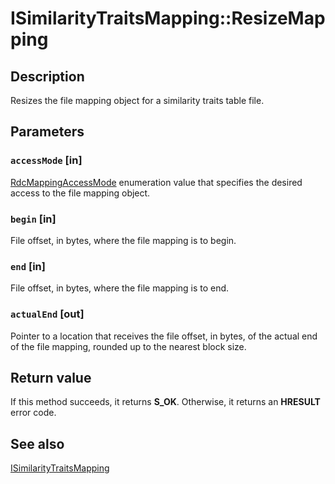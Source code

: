 # ISimilarityTraitsMapping::ResizeMapping

## Description

Resizes the file mapping object for a similarity traits table file.

## Parameters

### `accessMode` [in]

[RdcMappingAccessMode](https://learn.microsoft.com/windows/win32/api/msrdc/ne-msrdc-rdcmappingaccessmode) enumeration value that specifies the desired access to the file mapping object.

### `begin` [in]

File offset, in bytes, where the file mapping is to begin.

### `end` [in]

File offset, in bytes, where the file mapping is to end.

### `actualEnd` [out]

Pointer to a location that receives the file offset, in bytes, of the actual end of the file mapping, rounded up to the nearest block size.

## Return value

If this method succeeds, it returns **S_OK**. Otherwise, it returns an **HRESULT** error code.

## See also

[ISimilarityTraitsMapping](https://learn.microsoft.com/previous-versions/windows/desktop/api/msrdc/nn-msrdc-isimilaritytraitsmapping)